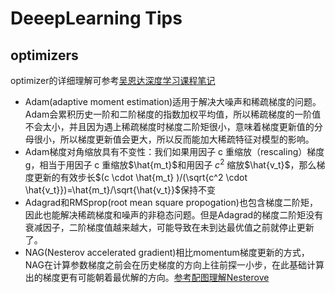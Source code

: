 # DeeepLearning Tips

## optimizers

optimizer的详细理解可参考[吴恩达深度学习课程笔记](http://www.ai-start.com/dl2017/html/lesson2-week2.html#header-n245)

* Adam(adaptive moment estimation)适用于解决大噪声和稀疏梯度的问题。Adam会累积历史一阶和二阶梯度的指数加权平均值，所以稀疏梯度的一阶值不会太小，并且因为遇上稀疏梯度时梯度二阶矩很小，意味着梯度更新值的分母很小，所以梯度更新值会更大，所以反而能加大稀疏特征对模型的影响。
* Adam梯度对角缩放具有不变性：我们如果用因子 c 重缩放（rescaling）梯度 g，相当于用因子 c 重缩放$\hat{m_t}$和用因子 $c^2$ 缩放$\hat{v_t}$，那么梯度更新的有效步长$(c \cdot \hat{m_t} )/(\sqrt{c^2 \cdot \hat{v_t}})=\hat{m_t}/\sqrt{\hat{v_t}}$保持不变
* Adagrad和RMSprop(root mean square propogation)也包含梯度二阶矩，因此也能解决稀疏梯度和噪声的非稳态问题。但是Adagrad的梯度二阶矩没有衰减因子，二阶梯度值越来越大，可能导致在未到达最优值之前就停止更新了。
* NAG(Nesterov accelerated gradient)相比momentum梯度更新的方式，NAG在计算参数梯度之前会在历史梯度的方向上往前探一小步，在此基础计算出的梯度更有可能朝着最优解的方向。[参考配图理解Nesterove](https://blog.csdn.net/tsyccnh/article/details/76673073)

